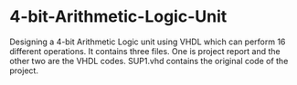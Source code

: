 # 4-bit-Arithmetic-Logic-Unit
Designing a 4-bit Arithmetic Logic unit using VHDL which can perform 16 different operations. It contains three files. One is project report and the other two are the VHDL codes. 
SUP1.vhd contains the original code of the project.

